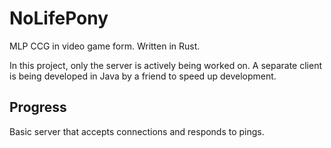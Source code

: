NoLifePony
==========

MLP CCG in video game form. Written in Rust.

In this project, only the server is actively being worked on. A separate client is being developed
in Java by a friend to speed up development.

Progress
--------
Basic server that accepts connections and responds to pings.
